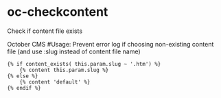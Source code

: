 # oc-checkcontent
Check if content file exists

October CMS
#Usage:
Prevent error log if choosing non-existing content file (and use :slug instead of content file name)

```twig
{% if content_exists( this.param.slug ~ '.htm') %}
    {% content this.param.slug %}
{% else %}
    {% content 'default' %}
{% endif %}
```
